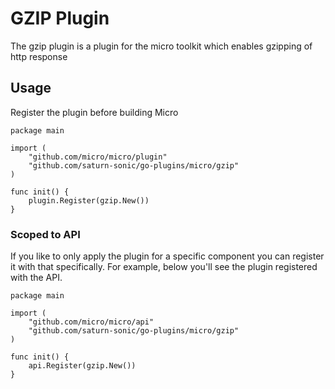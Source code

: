 # GZIP Plugin

The gzip plugin is a plugin for the micro toolkit which enables gzipping of http response

## Usage

Register the plugin before building Micro

```
package main

import (
	"github.com/micro/micro/plugin"
	"github.com/saturn-sonic/go-plugins/micro/gzip"
)

func init() {
	plugin.Register(gzip.New())
}
```

### Scoped to API

If you like to only apply the plugin for a specific component you can register it with that specifically. 
For example, below you'll see the plugin registered with the API.

```
package main

import (
	"github.com/micro/micro/api"
	"github.com/saturn-sonic/go-plugins/micro/gzip"
)

func init() {
	api.Register(gzip.New())
}
```
